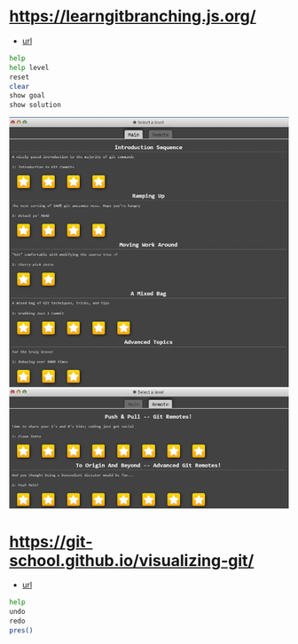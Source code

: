 # https://learngitbranching.js.org/
- [url](https://learngitbranching.js.org/)

```bash
help
help level
reset
clear
show goal
show solution
```

![alt text](images/README/image.png)
![alt text](images/README/image-1.png)

# https://git-school.github.io/visualizing-git/
- [url](https://git-school.github.io/visualizing-git/)

```bash
help
undo
redo
pres()
```
